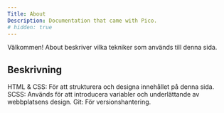 ```yaml
---
Title: About
Description: Documentation that came with Pico.
# hidden: true
---
```


Välkommen! About beskriver vilka tekniker som används till denna sida.

## Beskrivning

HTML & CSS: För att strukturera och designa innehållet på denna sida.
SCSS: Används för att introducera variabler och underlättande av webbplatsens design.
Git: För versionshantering.